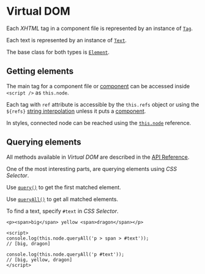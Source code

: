# Virtual DOM

Each *XHTML* tag in a component file is represented by an instance of [`Tag`](/api/document-tag.html).

Each text is represented by an instance of [`Text`](/api/document-text.html).

The base class for both types is [`Element`](/api/document-element.html).

## Getting elements

The main tag for a component file or [component](/components.html#component) can be accessed inside `<script />` as `this.node`.

Each tag with `ref` attribute is accessible by the `this.refs` object or using the `${refs}` [string interpolation](/components.html#string-interpolation) unless it puts a [component](/components.html#component).

In styles, connected node can be reached using the [`this.node`](/api/renderer-item.html#node) reference.

## Querying elements

All methods available in *Virtual DOM* are described in the [API Reference](/api.html).

One of the most interesting parts, are querying elements using *CSS Selector*.

Use [`query()`](/api/document-tag.html#query) to get the first matched element.

Use [`queryAll()`](/api/document-tag.html#queryall) to get all matched elements.

To find a text, specify `#text` in *CSS Selector*.

```xhtml
<p><span>big</span> yellow <span>dragon</span></p>

<script>
console.log(this.node.queryAll('p > span > #text'));
// [big, dragon]

console.log(this.node.queryAll('p #text'));
// [big, yellow, dragon]
</script>
```
